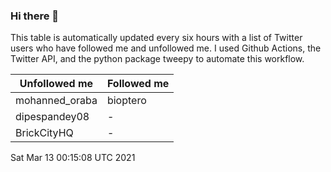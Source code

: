 ### Hi there 👋

This table is automatically updated every six hours with a list of Twitter users who have followed me and unfollowed me. I used Github Actions, the Twitter API, and the python package tweepy to automate this workflow.

| Unfollowed me |  Followed me |
| --- | --- |
|mohanned_oraba|bioptero|
|dipespandey08|-|
|BrickCityHQ|-|
Sat Mar 13 00:15:08 UTC 2021
